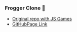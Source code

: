 ### Frogger Clone 🐸

- [Original repo with JS Games](https://github.com/LoisKOUNINEF/Vanilla_JS_Games)
- [GitHubPage Link](https://loiskouninef.github.io/Frogger/)
